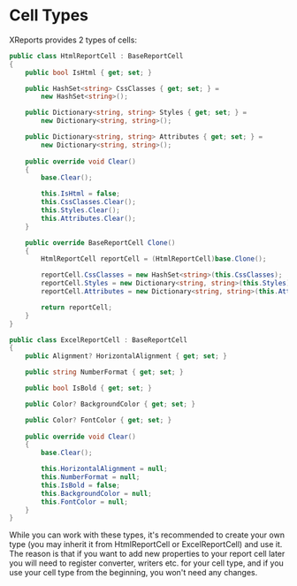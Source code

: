 # Cell Types

XReports provides 2 types of cells:

```c#
public class HtmlReportCell : BaseReportCell
{
    public bool IsHtml { get; set; }

    public HashSet<string> CssClasses { get; set; } =
        new HashSet<string>();

    public Dictionary<string, string> Styles { get; set; } =
        new Dictionary<string, string>();

    public Dictionary<string, string> Attributes { get; set; } =
        new Dictionary<string, string>();
    
    public override void Clear()
    {
        base.Clear();

        this.IsHtml = false;
        this.CssClasses.Clear();
        this.Styles.Clear();
        this.Attributes.Clear();
    }

    public override BaseReportCell Clone()
    {
        HtmlReportCell reportCell = (HtmlReportCell)base.Clone();

        reportCell.CssClasses = new HashSet<string>(this.CssClasses);
        reportCell.Styles = new Dictionary<string, string>(this.Styles);
        reportCell.Attributes = new Dictionary<string, string>(this.Attributes);

        return reportCell;
    }
}

public class ExcelReportCell : BaseReportCell
{
    public Alignment? HorizontalAlignment { get; set; }

    public string NumberFormat { get; set; }

    public bool IsBold { get; set; }

    public Color? BackgroundColor { get; set; }

    public Color? FontColor { get; set; }
    
    public override void Clear()
    {
        base.Clear();

        this.HorizontalAlignment = null;
        this.NumberFormat = null;
        this.IsBold = false;
        this.BackgroundColor = null;
        this.FontColor = null;
    }
}
```

While you can work with these types, it's recommended to create your own type (you may inherit it from HtmlReportCell or ExcelReportCell) and use it. The reason is that if you want to add new properties to your report cell later you will need to register converter, writers etc. for your cell type, and if you use your cell type from the beginning, you won't need any changes.
